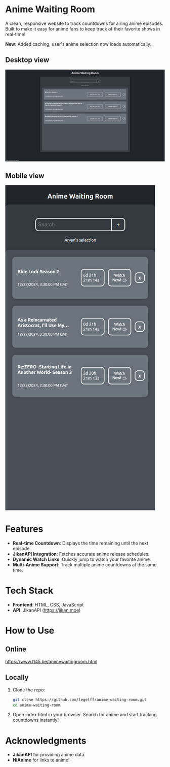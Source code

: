 # Anime Waiting Room
A clean, responsive website to track countdowns for airing anime episodes. Built to make it easy for anime fans to keep track of their favorite shows in real-time!

**New**: Added caching, user's anime selection now loads automatically.

## Desktop view
![animewaitingroomdesktop](./animeWaitingRoomDesktop.jpeg)

## Mobile view
![animewaitingroommobile](./animeWaitingRoomMobile.png)

# Features
- **Real-time Countdown**: Displays the time remaining until the next episode.
- **JikanAPI Integration**: Fetches accurate anime release schedules.
- **Dynamic Watch Links**: Quickly jump to watch your favorite anime.
- **Multi-Anime Support**: Track multiple anime countdowns at the same time.

# Tech Stack
- **Frontend**: HTML, CSS, JavaScript
- **API**: JikanAPI (https://jikan.moe)

# How to Use
## Online
https://www.l145.be/animewaitingroom.html

## Locally
1. Clone the repo:
   ```bash
   git clone https://github.com/legelff/anime-waiting-room.git
   cd anime-waiting-room

2. Open index.html in your browser.
Search for anime and start tracking countdowns instantly!

# Acknowledgments
- **JikanAPI** for providing anime data.
- **HiAnime** for links to anime!
